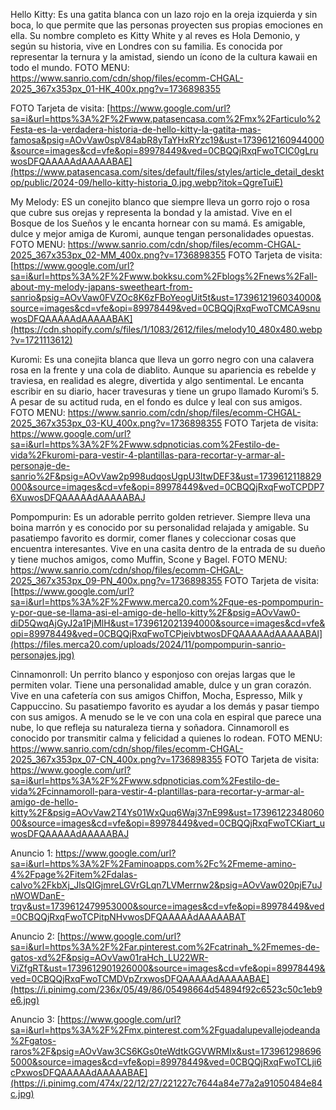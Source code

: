 Hello Kitty:
Es una gatita blanca con un lazo rojo en la oreja izquierda y sin boca,
lo que permite que las personas proyecten sus propias emociones en ella.
Su nombre completo es Kitty White y al reves es Hola Demonio, y según su historia, vive en Londres 
con su familia. Es conocida por representar la ternura y la amistad, siendo 
un ícono de la cultura kawaii en todo el mundo.
FOTO MENU:
https://www.sanrio.com/cdn/shop/files/ecomm-CHGAL-2025_367x353px_01-HK_400x.png?v=1736898355

FOTO Tarjeta de visita:
[https://www.google.com/url?sa=i&url=https%3A%2F%2Fwww.patasencasa.com%2Fmx%2Farticulo%2Festa-es-la-verdadera-historia-de-hello-kitty-la-gatita-mas-famosa&psig=AOvVaw0spV84abR8yTaYHxRYzc19&ust=1739612160944000&source=images&cd=vfe&opi=89978449&ved=0CBQQjRxqFwoTCIC0gLruwosDFQAAAAAdAAAAABAE](https://www.patasencasa.com/sites/default/files/styles/article_detail_desktop/public/2024-09/hello-kitty-historia_0.jpg.webp?itok=QgreTuiE)


My Melody: 
ES un conejito blanco  que siempre lleva un gorro rojo o rosa que cubre sus orejas y representa la
bondad y la amistad. Vive en el Bosque de los Sueños y le encanta hornear
con su mamá. Es amigable, dulce y mejor amiga de Kuromi, aunque tengan personalidades opuestas.
FOTO MENU:
https://www.sanrio.com/cdn/shop/files/ecomm-CHGAL-2025_367x353px_02-MM_400x.png?v=1736898355
FOTO Tarjeta de visita:
[https://www.google.com/url?sa=i&url=https%3A%2F%2Fwww.bokksu.com%2Fblogs%2Fnews%2Fall-about-my-melody-japans-sweetheart-from-sanrio&psig=AOvVaw0FVZOc8K6zFBoYeogUit5t&ust=1739612196034000&source=images&cd=vfe&opi=89978449&ved=0CBQQjRxqFwoTCMCA9snuwosDFQAAAAAdAAAAABAK](https://cdn.shopify.com/s/files/1/1083/2612/files/melody10_480x480.webp?v=1721113612)


Kuromi:
Es una conejita blanca que lleva un gorro negro con una calavera rosa en la 
frente y una cola de diablito. Aunque su apariencia es rebelde y traviesa,
en realidad es alegre, divertida y algo sentimental. Le encanta escribir en
su diario, hacer travesuras y tiene un grupo llamado Kuromi’s 5. A pesar de
su actitud ruda, en el fondo es dulce y leal con sus amigos.
FOTO MENU:
https://www.sanrio.com/cdn/shop/files/ecomm-CHGAL-2025_367x353px_03-KU_400x.png?v=1736898355
FOTO Tarjeta de visita:
[https://www.google.com/url?sa=i&url=https%3A%2F%2Fwww.sdpnoticias.com%2Festilo-de-vida%2Fkuromi-para-vestir-4-plantillas-para-recortar-y-armar-al-personaje-de-sanrio%2F&psig=AOvVaw2p998udqosUgpU3ItwDEF3&ust=1739612118829000&source=images&cd=vfe&opi=89978449&ved=0CBQQjRxqFwoTCPDP76XuwosDFQAAAAAdAAAAABAJ
](https://www.sdpnoticias.com/resizer/v2/ONXC2XJH7RAV7NY62ZN66UFGCM.jpg?smart=true&auth=2658c28d8d4805929e11e16e9126e0196fe784fadd58da230615dd921663aac0&width=1200&height=675)


Pompompurin:
Es un adorable perrito golden retriever. Siempre lleva una boina marrón y es 
conocido por su personalidad relajada y amigable. Su pasatiempo favorito es 
dormir, comer flanes y coleccionar cosas que encuentra interesantes. Vive en
una casita dentro de la entrada de su dueño y tiene muchos amigos, como Muffin, 
Scone y Bagel. 
FOTO MENU:
https://www.sanrio.com/cdn/shop/files/ecomm-CHGAL-2025_367x353px_09-PN_400x.png?v=1736898355
FOTO Tarjeta de visita:
[[https://www.google.com/url?sa=i&url=https%3A%2F%2Fwww.merca20.com%2Fque-es-pompompurin-y-por-que-se-llama-asi-el-amigo-de-hello-kitty%2F&psig=AOvVaw0-diD5QwqAjGyJ2a1PjMlH&ust=1739612021394000&source=images&cd=vfe&opi=89978449&ved=0CBQQjRxqFwoTCPjeivbtwosDFQAAAAAdAAAAABAl](https://files.merca20.com/uploads/2024/11/pompompurin-sanrio-personajes.jpg)
](https://www.sdpnoticias.com/resizer/v2/VN3B5VST2NDMJBDZAWVBZXF4TI.jpg?smart=true&auth=f1286ef9db17b6f08645f5f1ab1db4050e0248d07d3089e60fce5ec91268be1b&width=1200&height=675)
 
Cinnamonroll:
Un perrito blanco y esponjoso con orejas largas que le permiten volar. Tiene 
una personalidad amable, dulce y un gran corazón. Vive en una cafetería con sus amigos
Chiffon, Mocha, Espresso, Milk y Cappuccino. Su pasatiempo favorito es ayudar a los 
demás y pasar tiempo con sus amigos. A menudo se le ve con una cola en espiral que
parece una nube, lo que refleja su naturaleza tierna y soñadora. Cinnamoroll es
conocido por transmitir calma y felicidad a quienes lo rodean.
FOTO MENU:
https://www.sanrio.com/cdn/shop/files/ecomm-CHGAL-2025_367x353px_07-CN_400x.png?v=1736898355
FOTO Tarjeta de visita:
https://www.google.com/url?sa=i&url=https%3A%2F%2Fwww.sdpnoticias.com%2Festilo-de-vida%2Fcinnamoroll-para-vestir-4-plantillas-para-recortar-y-armar-al-amigo-de-hello-kitty%2F&psig=AOvVaw2T4Ys01WxQuq6Waj37nE99&ust=1739612234806000&source=images&cd=vfe&opi=89978449&ved=0CBQQjRxqFwoTCKiart_uwosDFQAAAAAdAAAAABAJ


Anuncio 1:
[https://www.google.com/url?sa=i&url=https%3A%2F%2Faminoapps.com%2Fc%2Fmeme-amino-4%2Fpage%2Fitem%2Fdalas-calvo%2FkbXj_JlsQIGjmreLGVrGLqn7LVMerrnw2&psig=AOvVaw020pjE7uJnWOWDanE-trqv&ust=1739612479953000&source=images&cd=vfe&opi=89978449&ved=0CBQQjRxqFwoTCPitpNHvwosDFQAAAAAdAAAAABAT
](https://i.ytimg.com/vi/MPSb2qJ53aE/maxresdefault.jpg)

Anuncio 2:
[https://www.google.com/url?sa=i&url=https%3A%2F%2Far.pinterest.com%2Fcatrinah_%2Fmemes-de-gatos-xd%2F&psig=AOvVaw01raHch_LU22WR-ViZfgRT&ust=1739612901926000&source=images&cd=vfe&opi=89978449&ved=0CBQQjRxqFwoTCMDVpZrxwosDFQAAAAAdAAAAABAE](https://i.pinimg.com/236x/05/49/86/05498664d54894f92c6523c50c1eb9e6.jpg)

Anuncio 3:
[https://www.google.com/url?sa=i&url=https%3A%2F%2Fmx.pinterest.com%2Fguadalupevallejodeanda%2Fgatos-raros%2F&psig=AOvVaw3CS6KGs0teWdtkGGVWRMIx&ust=1739612986965000&source=images&cd=vfe&opi=89978449&ved=0CBQQjRxqFwoTCLji6cPxwosDFQAAAAAdAAAAABAE](https://i.pinimg.com/474x/22/12/27/221227c7644a84e77a2a91050484e84c.jpg)
